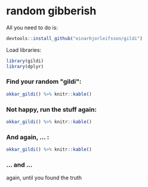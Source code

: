 # random gibberish



All you need to do is:

```r
devtools::install_github("einarhjorleifsson/gildi")
```

Load libraries:

```r
library(gildi)
library(dplyr)
```

### Find your random "gildi":


```r
okkar_gildi() %>% knitr::kable()
```

### Not happy, run the stuff again:


```r
okkar_gildi() %>% knitr::kable()
```

### And again, ... :


```r
okkar_gildi() %>% knitr::kable()
```


### ... and ...

again, until you found the truth

